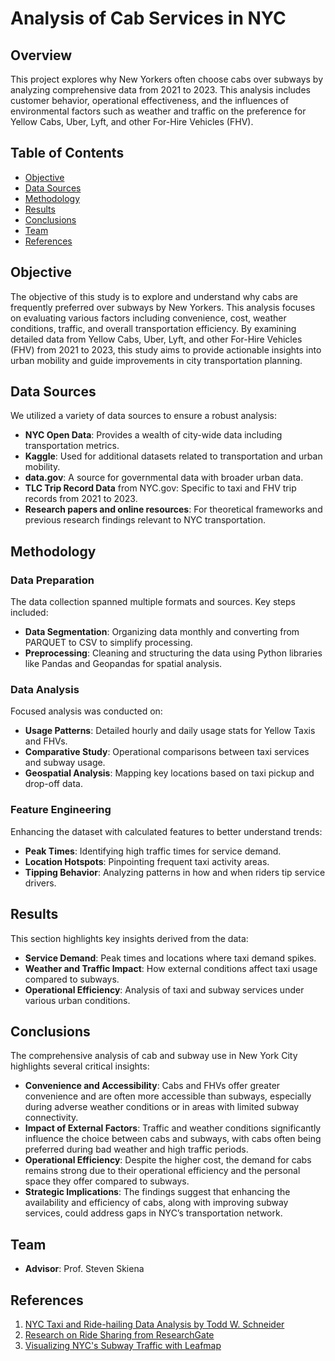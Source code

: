 # Analysis of Cab Services in NYC

## Overview
This project explores why New Yorkers often choose cabs over subways by analyzing comprehensive data from 2021 to 2023. This analysis includes customer behavior, operational effectiveness, and the influences of environmental factors such as weather and traffic on the preference for Yellow Cabs, Uber, Lyft, and other For-Hire Vehicles (FHV).

## Table of Contents
- [Objective](#objective)
- [Data Sources](#data-sources)
- [Methodology](#methodology)
- [Results](#results)
- [Conclusions](#conclusions)
- [Team](#team)
- [References](#references)

## Objective
The objective of this study is to explore and understand why cabs are frequently preferred over subways by New Yorkers. This analysis focuses on evaluating various factors including convenience, cost, weather conditions, traffic, and overall transportation efficiency. By examining detailed data from Yellow Cabs, Uber, Lyft, and other For-Hire Vehicles (FHV) from 2021 to 2023, this study aims to provide actionable insights into urban mobility and guide improvements in city transportation planning.


## Data Sources
We utilized a variety of data sources to ensure a robust analysis:
- **NYC Open Data**: Provides a wealth of city-wide data including transportation metrics.
- **Kaggle**: Used for additional datasets related to transportation and urban mobility.
- **data.gov**: A source for governmental data with broader urban data.
- **TLC Trip Record Data** from NYC.gov: Specific to taxi and FHV trip records from 2021 to 2023.
- **Research papers and online resources**: For theoretical frameworks and previous research findings relevant to NYC transportation.

## Methodology
### Data Preparation
The data collection spanned multiple formats and sources. Key steps included:
- **Data Segmentation**: Organizing data monthly and converting from PARQUET to CSV to simplify processing.
- **Preprocessing**: Cleaning and structuring the data using Python libraries like Pandas and Geopandas for spatial analysis.

### Data Analysis
Focused analysis was conducted on:
- **Usage Patterns**: Detailed hourly and daily usage stats for Yellow Taxis and FHVs.
- **Comparative Study**: Operational comparisons between taxi services and subway usage.
- **Geospatial Analysis**: Mapping key locations based on taxi pickup and drop-off data.

### Feature Engineering
Enhancing the dataset with calculated features to better understand trends:
- **Peak Times**: Identifying high traffic times for service demand.
- **Location Hotspots**: Pinpointing frequent taxi activity areas.
- **Tipping Behavior**: Analyzing patterns in how and when riders tip service drivers.

## Results
This section highlights key insights derived from the data:
- **Service Demand**: Peak times and locations where taxi demand spikes.
- **Weather and Traffic Impact**: How external conditions affect taxi usage compared to subways.
- **Operational Efficiency**: Analysis of taxi and subway services under various urban conditions.

## Conclusions
The comprehensive analysis of cab and subway use in New York City highlights several critical insights:
- **Convenience and Accessibility**: Cabs and FHVs offer greater convenience and are often more accessible than subways, especially during adverse weather conditions or in areas with limited subway connectivity.
- **Impact of External Factors**: Traffic and weather conditions significantly influence the choice between cabs and subways, with cabs often being preferred during bad weather and high traffic periods.
- **Operational Efficiency**: Despite the higher cost, the demand for cabs remains strong due to their operational efficiency and the personal space they offer compared to subways.
- **Strategic Implications**: The findings suggest that enhancing the availability and efficiency of cabs, along with improving subway services, could address gaps in NYC’s transportation network.

## Team
- **Advisor**: Prof. Steven Skiena

## References
1. [NYC Taxi and Ride-hailing Data Analysis by Todd W. Schneider](https://toddwschneider.com/dashboards/nyctaxi-ridehailing-uber-lyft-data/)
2. [Research on Ride Sharing from ResearchGate](https://www.researchgate.net/publication/312575543_The_Rise_of_Ride_Sharing_in_Urban_Transport_Threat_or_Opportunity)
3. [Visualizing NYC's Subway Traffic with Leafmap](https://towardsdatascience.com/visualizing-nycs-subway-traffic-census-data-using-leafmap-29904b634046)

